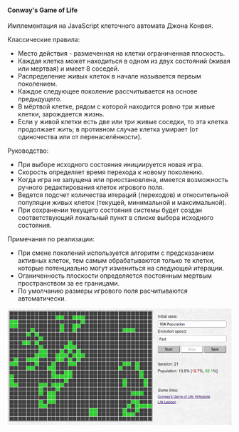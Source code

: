 #### Conway's Game of Life

Имплементация на JavaScript клеточного автомата Джона Конвея.

Классические правила:
* Место действия - размеченная на клетки ограниченная плоскость.
* Каждая клетка может находиться в одном из двух состояний (живая или мертвая) и имеет 8 соседей.
* Распределение живых клеток в начале называется первым поколением.
* Каждое следующее поколение рассчитывается на основе предыдущего.
* В мёртвой клетке, рядом с которой находится ровно три живые клетки, зарождается жизнь.
* Если у живой клетки есть две или три живые соседки, то эта клетка продолжает жить; в противном случае клетка умирает (от одиночества или от перенаселённости).

Руководство:
* При выборе исходного состояния инициируется новая игра.
* Скорость определяет время перехода к новому поколению.
* Когда игра не запущена или приостановлена, имеется возможность ручного редактирования клеток игрового поля.
* Ведется подсчет количества итераций (переходов) и относительной популяции живых клеток (текущей, минимальной и максимальной).
* При сохранении текущего состояния системы будет создан соответствующий локальный пункт в списке выбора исходного состояния.

Примечания по реализации:
* При смене поколений используется алгоритм с предсказанием активных клеток, тем самым обрабатываются только те клетки, которые потенциально могут измениться на следующей итерации.
* Оганиченность плоскости определяется постоянным мертвым пространством за ее границами.
* По умолчанию размеры игрового поля расчитываются автоматически.

![Preview](/img/preview.png)
